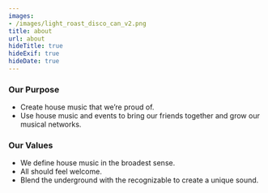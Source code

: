 ```yaml
---
images:
- /images/light_roast_disco_can_v2.png
title: about
url: about
hideTitle: true
hideExif: true
hideDate: true
---
```


### Our Purpose

- Create house music that we’re proud of. 
- Use house music and events to bring our friends together and grow our musical networks.

### Our Values

- We define house music in the broadest sense.
- All should feel welcome.
- Blend the underground with the recognizable to create a unique sound.


